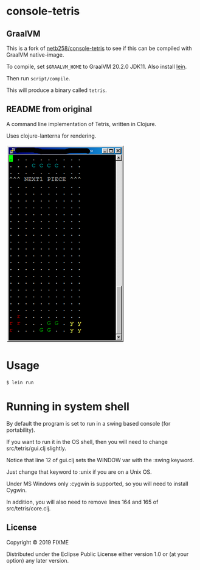 # console-tetris

## GraalVM

This is a fork of [netb258/console-tetris](https://github.com/netb258/console-tetris) to see if this can be compiled with GraalVM native-image.

To compile, set `$GRAALVM_HOME` to GraalVM 20.2.0 JDK11.
Also install [lein](https://github.com/technomancy/leiningen).

Then run `script/compile`.

This will produce a binary called `tetris`.

## README from original

A command line implementation of Tetris, written in Clojure.

Uses clojure-lanterna for rendering.

![Alt text](./screenshot_1.png?raw=true "Title")

# Usage


    $ lein run
    
# Running in system shell

By default the program is set to run in a swing based console (for portability).

If you want to run it in the OS shell, then you will need to change src/tetris/gui.clj slightly.

Notice that line 12 of gui.clj sets the WINDOW var with the :swing keyword.

Just change that keyword to :unix if you are on a Unix OS.

Under MS Windows only :cygwin is supported, so you will need to install Cygwin.

In addition, you will also need to remove lines 164 and 165 of src/tetris/core.clj.

## License

Copyright © 2019 FIXME

Distributed under the Eclipse Public License either version 1.0 or (at
your option) any later version.

